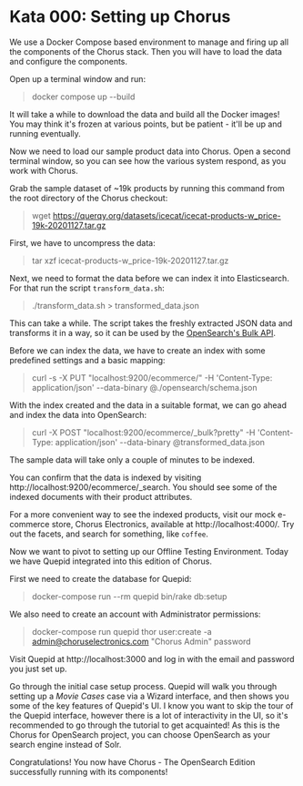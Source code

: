 # Kata 000: Setting up Chorus

We use a Docker Compose based environment to manage and firing up all the components of the Chorus stack. Then you will have to load the data and configure the components.

Open up a terminal window and run:
> docker compose up --build

It will take a while to download the data and build all the Docker images!  You may think it's frozen at various points, but be patient - it'll be up and running eventually.

Now we need to load our sample product data into Chorus.  Open a second terminal window, so you can see how the various system respond, as you work with Chorus.

Grab the sample dataset of ~19k products by running this command from the root directory of the Chorus checkout:

> wget https://querqy.org/datasets/icecat/icecat-products-w_price-19k-20201127.tar.gz

First, we have to uncompress the data:

> tar xzf icecat-products-w_price-19k-20201127.tar.gz

Next, we need to format the data before we can index it into Elasticsearch. For that run the script `transform_data.sh`:

> ./transform_data.sh > transformed_data.json

This can take a while. The script takes the freshly extracted JSON data and transforms it in a way, so it can be used by the [OpenSearch's Bulk API](https://opensearch.org/docs/latest/api-reference/document-apis/bulk/).

Before we can index the data, we have to create an index with some predefined settings and a basic mapping:

> curl -s -X PUT "localhost:9200/ecommerce/" -H 'Content-Type: application/json' --data-binary @./opensearch/schema.json

With the index created and the data in a suitable format, we can go ahead and index the data into OpenSearch:

> curl -X POST "localhost:9200/ecommerce/_bulk?pretty" -H 'Content-Type: application/json' --data-binary @transformed_data.json

The sample data will take only a couple of minutes to be indexed.

You can confirm that the data is indexed by visiting http://localhost:9200/ecommerce/_search. You should see some of the indexed documents with their product attributes.

For a more convenient way to see the indexed products, visit our mock e-commerce store, Chorus Electronics, available at http://localhost:4000/. Try out the facets, and search for something, like `coffee`.

Now we want to pivot to setting up our Offline Testing Environment. Today we have Quepid integrated into this edition of Chorus.

First we need to create the database for Quepid:

> docker-compose run --rm quepid bin/rake db:setup

We also need to create an account with Administrator permissions:

> docker-compose run quepid thor user:create -a admin@choruselectronics.com "Chorus Admin" password

Visit Quepid at http://localhost:3000 and log in with the email and password you just set up.

Go through the initial case setup process. Quepid will walk you through setting up a _Movie Cases_ case via a Wizard interface, and then shows you some of the key features of Quepid's UI.  I know you want to skip the tour of the Quepid interface, however there is a lot of interactivity in the UI, so it's recommended to go through the tutorial to get acquainted! As this is the Chorus for OpenSearch project, you can choose OpenSearch as your search engine instead of Solr.

Congratulations! You now have Chorus - The OpenSearch Edition successfully running with its components!
